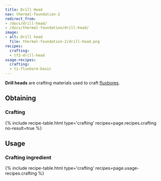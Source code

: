 ```yaml
---
title: Drill Head
nav: thermal-foundation-2
redirect_from:
- /docs/drill-head/
- /docs/thermal-foundation/drill-head/
image:
- alt: Drill head
  file: thermal-foundation-2/drill-head.png
recipes:
  crafting:
  - tf2-drill-head
usage-recipes:
  crafting:
  - ti-fluxbore-basic
---
```


**Drill heads** are crafting materials used to craft
[fluxbores](/docs/thermal-innovation/fluxbore/).


Obtaining
---------

### Crafting
{% include recipe-table.html type='crafting' recipes=page.recipes.crafting no-result=true %}


Usage
-----

### Crafting ingredient
{% include recipe-table.html type='crafting' recipes=page.usage-recipes.crafting %}
